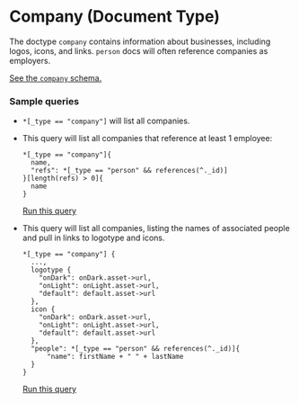 # Company (Document Type)

The doctype `company` contains information about businesses, including logos, icons, and links. `person` docs will often reference companies as employers.

[See the `company` schema.](/schemas/documents/company.ts)

### Sample queries

- `*[_type == "company"]` will list all companies.

- This query will list all companies that reference at least 1 employee:
  ```
  *[_type == "company"]{
    name,
    "refs": *[_type == "person" && references(^._id)]
  }[length(refs) > 0]{
    name
  }
  ```
  [Run this query](https://b7pblshe.api.sanity.io/v2024-04-16/data/query/marketing-dev?query=*%5B_type+%3D%3D+%22company%22%5D%7B%0A++name%2C%0A++%22refs%22%3A+*%5B_type+%3D%3D+%22person%22+%26%26+references%28%5E._id%29%5D%0A%7D%5Blength%28refs%29+%3E+0%5D%7B%0A++name%0A%7D)
- This query will list all companies, listing the names of associated people and pull in links to logotype and icons.
  ```
  *[_type == "company"] {
    ...,
    logotype {
      "onDark": onDark.asset->url,
      "onLight": onLight.asset->url,
      "default": default.asset->url
    },
    icon {
      "onDark": onDark.asset->url,
      "onLight": onLight.asset->url,
      "default": default.asset->url
    },
    "people": *[_type == "person" && references(^._id)]{
        "name": firstName + " " + lastName
    }
  }
  ```
  [Run this query](https://b7pblshe.api.sanity.io/v2024-04-16/data/query/marketing-dev?query=*%5B_type+%3D%3D+%22company%22%5D+%7B%0A++++...%2C%0A++++logotype+%7B%0A++++++%22onDark%22%3A+onDark.asset-%3Eurl%2C%0A++++++%22onLight%22%3A+onLight.asset-%3Eurl%2C%0A++++++%22default%22%3A+default.asset-%3Eurl%0A++++%7D%2C%0A++++icon+%7B%0A++++++%22onDark%22%3A+onDark.asset-%3Eurl%2C%0A++++++%22onLight%22%3A+onLight.asset-%3Eurl%2C%0A++++++%22default%22%3A+default.asset-%3Eurl%0A++++%7D%2C%0A++++%22people%22%3A+*%5B_type+%3D%3D+%22person%22+%26%26+references%28%5E._id%29%5D%7B%0A++++++++%22name%22%3A+firstName+%2B+%22+%22+%2B+lastName%0A++++%7D%0A++%7D)
